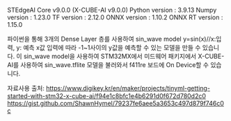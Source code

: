 STEdgeAI Core v9.0.0 (X-CUBE-AI v9.0.0)
Python version : 3.9.13
Numpy version : 1.23.0
TF version : 2.12.0
ONNX version : 1.10.2
ONNX RT version : 1.15.0

파이썬을 통해 3개의 Dense Layer 층를 사용하여 sin_wave model
y=sin(x)//x:입력, y: 예측
x값 입력에 따라 -1~1사이의 y값을 예측할 수 있는 모델을 만들 수 있습니다.
이 sin_wave model을 사용하여 STM32MX에서 미드웨어 패키지에서 
X-CUBE-AI를 사용하여 sin_wave.tflite 모델을 불러와서 
f411re 보드에 On Device할 수 있습니다.


자료사용 출처:
https://www.digikey.kr/en/maker/projects/tinyml-getting-started-with-stm32-x-cube-ai/f94e1c8bfc1e4b6291d0f672d780d2c0
https://gist.github.com/ShawnHymel/79237fe6aee5a3653c497d879f746c0c
